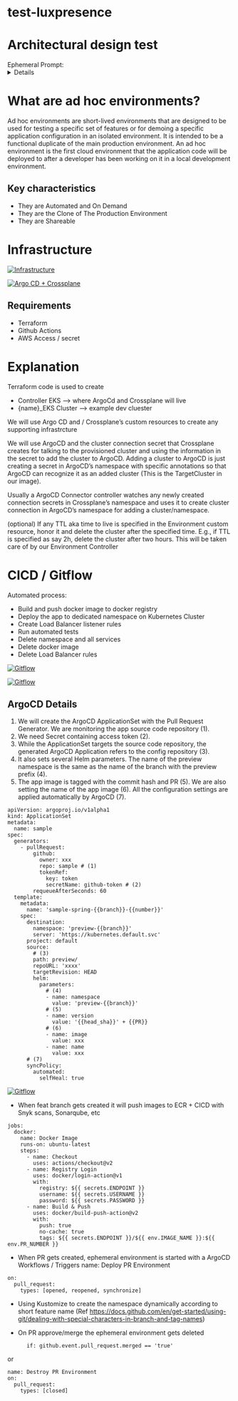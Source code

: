 # test-luxpresence

# Architectural design test

<summary>Ephemeral Prompt:</summary>
<details>

Your team is responsible for delivering ephemeral environments to the other engineering teams. These environments should be created when a developer submits a pull request on GitHub. They should also mirror staging and production which runs microservices on Kubernetes and uses PostgreSQL as the primary database. You are free to pull in any other tool you see the need for — e.g., CI/CD, logging, and etc.
Whiteboard a system that addresses the following requirements:

Ephemeral environments should be spun up on-demand and torn down when no longer needed

Engineers should be able to access their environments via a URL

Environments should be able to be customized with different versions of dependencies (e.g., Service_A should be the feature branch a developer is working on and all other services represent the current version on staging/production)

Please walk us through your solution, including any relevant Kubernetes resources/components, and how you would ensure scalability, availability, and reliability.

Feel free to use any whiteboard tool to save your work for the interview. Here is one we recommend: https://excalidraw.com/
 
Please let me know if you have any questions!

</details>


# What are ad hoc environments?
Ad hoc environments are short-lived environments that are designed to be used for testing a specific set of features or for demoing a specific application configuration in an isolated environment. It is intended to be a functional duplicate of the main production environment. An ad hoc environment is the first cloud environment that the application code will be deployed to after a developer has been working on it in a local development environment.

## Key characteristics

* They are Automated and On Demand
* They are the Clone of The Production Environment 
* They are Shareable

# Infrastructure

[![Infrastructure](./images/infrastructure.png)]()

[![Argo CD + Crossplane](./images/crossplane.png)]()

## Requirements

* Terraform
* Github Actions
* AWS Access / secret


# Explanation

Terraform code is used to create

* Controller EKS --> where ArgoCd and Crossplane will live
* {name}_EKS Cluster --> example dev cluester

We will use Argo CD and / Crossplane’s custom resources  to create any supporting infrastrcture

We will use ArgoCD and the cluster connection secret that Crossplane creates for talking to the provisioned cluster and using the information in the secret to add the cluster to ArgoCD. 
Adding a cluster to ArgoCD is just creating a secret in ArgoCD’s namespace with specific annotations so that ArgoCD can recognize it as an added cluster (This is the TargetCluster in our image). 

Usually a ArgoCD Connector controller  watches any newly created connection secrets in Crossplane’s namespace and uses it to create cluster connection in ArgoCD’s namespace for adding a cluster/namespace.

(optional) If any TTL aka time to live is specified in the Environment custom resource, honor it and delete the cluster after the specified time. E.g., if TTL is specified as say 2h, delete the cluster after two hours. This will be taken care of by our Environment Controller



# CICD / Gitflow

Automated process:

* Build and push docker image to docker registry
* Deploy the app to dedicated namespace on Kubernetes Cluster
* Create Load Balancer listener rules
* Run automated tests
* Delete namespace and all services
* Delete docker image
* Delete Load Balancer rules

[![Gitflow](./images/gitflow_ephemeral_environments.png)]()

[![Gitflow](./images/CICD_ephemeral.png)]()

## ArgoCD Details

1. We will create the ArgoCD ApplicationSet with the Pull Request Generator. We are monitoring the app source code repository (1). 
2. We need Secret containing access token (2).
3. While the ApplicationSet targets the source code repository, the generated ArgoCD Application refers to the config repository (3).
4. It also sets several Helm parameters. The name of the preview namespace is the same as the name of the branch with the preview prefix (4). 
5. The app image is tagged with the commit hash and PR (5). We are also setting the name of the app image (6). All the configuration settings are applied automatically by ArgoCD (7).

```
apiVersion: argoproj.io/v1alpha1
kind: ApplicationSet
metadata:
  name: sample
spec:
  generators:
    - pullRequest:
        github:
          owner: xxx
          repo: sample # (1)
          tokenRef:
            key: token
            secretName: github-token # (2)
        requeueAfterSeconds: 60
  template:
    metadata:
      name: 'sample-spring-{{branch}}-{{number}}'
    spec:
      destination:
        namespace: 'preview-{{branch}}'
        server: 'https://kubernetes.default.svc'
      project: default
      source:
        # (3)
        path: preview/
        repoURL: 'xxxx'
        targetRevision: HEAD
        helm:
          parameters:
            # (4)
            - name: namespace
              value: 'preview-{{branch}}'
            # (5)
            - name: version
              value: '{{head_sha}}' + {{PR}}
            # (6)
            - name: image
              value: xxx
            - name: name
              value: xxx
      # (7)
      syncPolicy:
        automated:
          selfHeal: true
```
[![Gitflow](./images/CICD02.webp)]()


* When feat branch gets created it will push images to ECR + CICD with Snyk scans, Sonarqube, etc
```
jobs:
  docker:
    name: Docker Image
    runs-on: ubuntu-latest
    steps:
      - name: Checkout
        uses: actions/checkout@v2
      - name: Registry Login
        uses: docker/login-action@v1
        with:
          registry: ${{ secrets.ENDPOINT }}
          username: ${{ secrets.USERNAME }}
          password: ${{ secrets.PASSWORD }}
      - name: Build & Push
        uses: docker/build-push-action@v2
        with:
          push: true
          no-cache: true
          tags: ${{ secrets.ENDPOINT }}/${{ env.IMAGE_NAME }}:${{ env.PR_NUMBER }}
```
* When PR gets created, ephemeral environment is started with a ArgoCD Workflows / Triggers
name: Deploy PR Environment
```
on:
  pull_request:
    types: [opened, reopened, synchronize]
```
* Using Kustomize to create the namespace dynamically according to short feature name (Ref https://docs.github.com/en/get-started/using-git/dealing-with-special-characters-in-branch-and-tag-names)

* On PR approve/merge the ephemeral environment gets deleted
```
      if: github.event.pull_request.merged == 'true'
```

or
```
name: Destroy PR Environment
on:
  pull_request:
    types: [closed]
```
